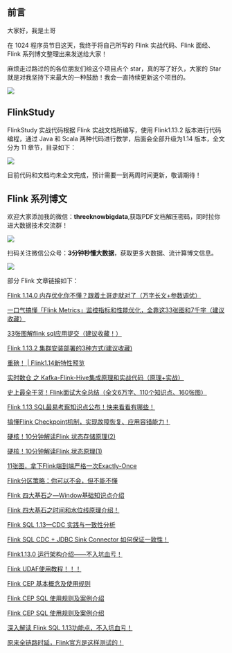 ## 前言

大家好，我是土哥

在 1024 程序员节日这天，我终于将自己所写的 Flink 实战代码、Flink 面经、Flink 系列博文整理出来发送给大家！

麻烦走过路过的的各位朋友们给这个项目点个 star，真的写了好久，大家的 Star 就是对我坚持下来最大的一种鼓励！我会一直持续更新这个项目的。



![](https://files.mdnice.com/user/19005/a4fa823a-6ac5-47e8-a01d-24f4ccf9c994.png)

## FlinkStudy

FlinkStudy 实战代码根据 Flink 实战文档所编写，使用 Flink1.13.2 版本进行代码编程，通过 Java 和 Scala 两种代码进行教学，后面会全部升级为1.14 版本，全文分为 11 章节，目录如下：


![](https://files.mdnice.com/user/19005/80ef0685-a70a-492c-b5d0-bb847eeda49e.png)

目前代码和文档均未全文完成，预计需要一到两周时间更新，敬请期待！


## Flink 系列博文


欢迎大家添加我的微信：**threeknowbigdata**,获取PDF文档解压密码，同时拉你进大数据技术交流群！


![](https://files.mdnice.com/user/19005/0b6a4942-feba-4469-b59e-6e467d19d59e.png)

扫码关注微信公众号：**3分钟秒懂大数据**，获取更多大数据、流计算博文信息。


![](https://files.mdnice.com/user/19005/9b74646c-5950-4a72-ba53-f3755c6ed667.png)

部分 Flink 文章链接如下：

[Flink 1.14.0 内存优化你不懂？跟着土哥走就对了（万字长文+参数调优）](https://mp.weixin.qq.com/s?__biz=Mzg5NDY3NzIwMA==&mid=2247499997&idx=1&sn=5037221dff9b28e86e4c6b6a4cfc968f&chksm=c0197962f76ef074ee92df03886bfb9bcd894947eaa7a1ab51086d98210e9be047fbd9647f94&token=299008056&lang=zh_CN#rd)

[一口气搞懂「Flink Metrics」监控指标和性能优化，全靠这33张图和7千字（建议收藏）](https://mp.weixin.qq.com/s?__biz=Mzg5NDY3NzIwMA==&mid=2247499736&idx=1&sn=652f3d94182d56a795a55c495c89ab2b&chksm=c0194667f76ecf71bc1e8543222effd2a9ff940b48e4c14e52a966763ddb074d8f2305bca6ac&token=299008056&lang=zh_CN#rd)

[33张图解flink sql应用提交（建议收藏！）](https://mp.weixin.qq.com/s?__biz=Mzg5NDY3NzIwMA==&mid=2247499065&idx=1&sn=65559142ae6210e937baa8e9f8a1089b&chksm=c0194486f76ecd9028e0113a34b2e633d406ef342eab676043fb159b52f4c10eaefd55a2757b&token=299008056&lang=zh_CN#rd)

[Flink 1.13.2 集群安装部署的3种方式(建议收藏)](https://mp.weixin.qq.com/s?__biz=Mzg5NDY3NzIwMA==&mid=2247498571&idx=1&sn=d4557dfb7dde1964bf0ba684c9b2ff0a&chksm=c01942f4f76ecbe2feb3504b166f94fd0762efffe7acaa804bac27dba6c17556d1b623ee8e39&token=299008056&lang=zh_CN#rd)

[重磅！ | Flink1.14新特性预览](https://mp.weixin.qq.com/s?__biz=Mzg5NDY3NzIwMA==&mid=2247497696&idx=1&sn=db2cb7921c10a378f3e15d28527ca5bf&chksm=c0194e5ff76ec749ed96a5ef361550e1d1f66c97ba571f18ef255375912fb57fdb4cfb207756&token=299008056&lang=zh_CN#rd)

[实时数仓 之 Kafka-Flink-Hive集成原理和实战代码（原理+实战）](https://mp.weixin.qq.com/s?__biz=Mzg5NDY3NzIwMA==&mid=2247497251&idx=1&sn=e6b87fe99c916bb38a4c50f3dc3fc538&chksm=c0194f9cf76ec68a8434ddf302f053ade6b1cbb6aabc865bbbc6f92398756f239a41d90d0251&token=299008056&lang=zh_CN#rd)

[史上最全干货！Flink面试大全总结（全文6万字、110个知识点、160张图）](https://mp.weixin.qq.com/s?__biz=Mzg5NDY3NzIwMA==&mid=2247497240&idx=1&sn=954c0702a2d842f9facb4e36c8c44563&chksm=c0194fa7f76ec6b1f8b41e96ca6347b0e0da7fea3077cbed02ed862a0f3e335289eda3153924&token=299008056&lang=zh_CN#rd)

[Flink 1.13 SQL最易考察知识点公布！快来看看有哪些！](https://mp.weixin.qq.com/s?__biz=Mzg5NDY3NzIwMA==&mid=2247497239&idx=1&sn=826157c19070ab5c6ce20e533a60120a&chksm=c0194fa8f76ec6be2b9efe537e9bde765b070ee01196608c44b6d6d53a14237ef34af2011d3e&token=299008056&lang=zh_CN#rd)

[搞懂Flink Checkpoint机制，实现故障恢复、应用容错能力！](https://mp.weixin.qq.com/s?__biz=Mzg5NDY3NzIwMA==&mid=2247497235&idx=1&sn=32c372a4eef36b3c1936e7dce117a075&chksm=c0194facf76ec6babd669be0f8e2b0dede7f6a2dccbb11b1c387d8a1ce172565746a0b8a8a7e&token=299008056&lang=zh_CN#rd)

[硬核！10分钟解读Flink 状态存储原理(2)](https://mp.weixin.qq.com/s?__biz=Mzg5NDY3NzIwMA==&mid=2247497227&idx=1&sn=1b48a869d12bd0622de7a1a893df816c&chksm=c0194fb4f76ec6a24aefd8030fd679c3f77cf6129ed9370123876adec6ba392e16f92ab24d47&token=299008056&lang=zh_CN#rd)

[硬核！10分钟解读Flink 状态原理(1)](https://mp.weixin.qq.com/s?__biz=Mzg5NDY3NzIwMA==&mid=2247497226&idx=1&sn=f44ecbd2ef652146a68ef7049db1f387&chksm=c0194fb5f76ec6a307b0f939f5d3be5da8b72bf091999cf0de6a034a0f7b53d629412083c649&token=299008056&lang=zh_CN#rd)

[11张图，拿下Flink端到端严格一次Exactly-Once](https://mp.weixin.qq.com/s?__biz=Mzg5NDY3NzIwMA==&mid=2247497224&idx=1&sn=8654d025accb3e2bbc6978f1801d3b66&chksm=c0194fb7f76ec6a1cd7b8cb007bec4c2f05c2e15155d238c48eac9d3c893ff921df895ade082&token=299008056&lang=zh_CN#rd)

[Flink分区策略：你可以不会，但不能不懂](https://mp.weixin.qq.com/s?__biz=Mzg5NDY3NzIwMA==&mid=2247497223&idx=1&sn=34f8c3693111afa28dd598b270ac8809&chksm=c0194fb8f76ec6aef4befeee260aa8d5cafa8e666c5ce574a6d93cbc01b8f45730cf9e2947c4&token=299008056&lang=zh_CN#rd)

[Flink 四大基石之—Window基础知识点介绍](https://mp.weixin.qq.com/s?__biz=Mzg5NDY3NzIwMA==&mid=2247497204&idx=1&sn=ade24641ffd55410a89dfe1030408039&chksm=c0194c4bf76ec55d0730e7415c47e9bc50f86da4d17a589e457b89b10100785036f17f44ea66&token=299008056&lang=zh_CN#rd)

[Flink 四大基石之时间和水位线原理介绍！](https://mp.weixin.qq.com/s?__biz=Mzg5NDY3NzIwMA==&mid=2247497202&idx=1&sn=0ab6a5008cdcc8d03c41ab517b7f7feb&chksm=c0194c4df76ec55b70a15c3235e12fb3ba7b9dc502eb34e894a78a5595ef4a073382a66e9210&token=299008056&lang=zh_CN#rd)

[Flink SQL 1.13—CDC 实践与一致性分析](https://mp.weixin.qq.com/s?__biz=Mzg5NDY3NzIwMA==&mid=2247497200&idx=1&sn=30acc078e9f30abdd8221e4ba3b508cd&chksm=c0194c4ff76ec5597168b59d5a992c4ee07c170def23e57cc144565d032fa136178c71f2b45f&token=299008056&lang=zh_CN#rd)

[Flink SQL CDC + JDBC Sink Connector 如何保证一致性！](https://mp.weixin.qq.com/s?__biz=Mzg5NDY3NzIwMA==&mid=2247497200&idx=2&sn=ae9734975d6e0318b71a0982de039951&chksm=c0194c4ff76ec55921ed83f6b638a06135aeff64e0d5383428dda5fa944408c9fe18942f3cd5&token=299008056&lang=zh_CN#rd)

[Flink1.13.0 运行架构介绍——不入坑血亏！](https://mp.weixin.qq.com/s?__biz=Mzg5NDY3NzIwMA==&mid=2247497197&idx=1&sn=1b9b134c1889ce7bf4d4369245136f44&chksm=c0194c52f76ec544c9297a6359e7124cc7b091918405b8284829a63dca576457c11895fc63e5&token=299008056&lang=zh_CN#rd)

[Flink UDAF使用教程！！！](https://mp.weixin.qq.com/s?__biz=Mzg5NDY3NzIwMA==&mid=2247497196&idx=1&sn=0a715919759cf4ebbf82d78e48fb43a0&chksm=c0194c53f76ec545ea0f1c1cac0d8cb3be6d51dc4f8f873311f7404073b37f2a1540193473b5&token=299008056&lang=zh_CN#rd)

[Flink CEP 基本概念及使用规则](https://mp.weixin.qq.com/s?__biz=Mzg5NDY3NzIwMA==&mid=2247497195&idx=1&sn=3afa899382469e9675b93d5e8eea0960&chksm=c0194c54f76ec5420d8b5eab5ef6a27405996c97a4c3bb622dc6f8833012e7a3c7b3ea8fa6dc&token=299008056&lang=zh_CN#rd)

[Flink CEP SQL 使用规则及案例介绍](https://mp.weixin.qq.com/s?__biz=Mzg5NDY3NzIwMA==&mid=2247497195&idx=2&sn=6d5d381ba521cff2a6208a7513ae84fe&chksm=c0194c54f76ec542b8ff25a5c06b62e92ce93e8568d5a48c1cce5c5bdb894a627532be4b62b3&token=299008056&lang=zh_CN#rdv)

[Flink CEP SQL 使用规则及案例介绍](https://mp.weixin.qq.com/s?__biz=Mzg5NDY3NzIwMA==&mid=2247497195&idx=2&sn=6d5d381ba521cff2a6208a7513ae84fe&chksm=c0194c54f76ec542b8ff25a5c06b62e92ce93e8568d5a48c1cce5c5bdb894a627532be4b62b3&token=299008056&lang=zh_CN#rd)

[深入解读 Flink SQL 1.13功能点，不入坑血亏！](https://mp.weixin.qq.com/s?__biz=Mzg5NDY3NzIwMA==&mid=2247497193&idx=1&sn=69819b65b150518dec74494cdfdd0063&chksm=c0194c56f76ec540deb6020e6c340fcb89c5f331f6d87f9e3b6127c15fbf16274c2e3c535ce7&token=299008056&lang=zh_CN#rd)

[原来全链路时延，Flink官方是这样测试的！](https://mp.weixin.qq.com/s?__biz=Mzg5NDY3NzIwMA==&mid=2247497188&idx=1&sn=255a13441f54b727cc60462fba8427af&chksm=c0194c5bf76ec54db5233326c87e4dead48e381578bac27e0bc13ae6453bc541e98c388f4fe1&token=299008056&lang=zh_CN#rd)








